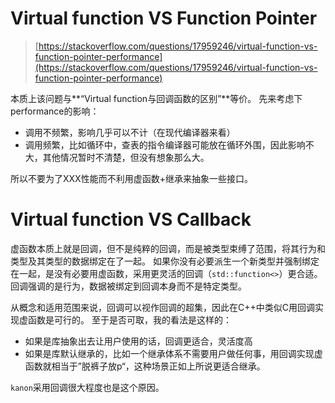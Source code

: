 # Virtual function VS Function Pointer
> [https://stackoverflow.com/questions/17959246/virtual-function-vs-function-pointer-performance](https://stackoverflow.com/questions/17959246/virtual-function-vs-function-pointer-performance)

本质上该问题与**“Virtual function与回调函数的区别”**等价。
先来考虑下performance的影响：

- 调用不频繁，影响几乎可以不计（在现代编译器来看）
- 调用频繁，比如循环中，查表的指令编译器可能放在循环外围，因此影响不大，其他情况暂时不清楚，但没有想象那么大。

所以不要为了XXX性能而不利用虚函数+继承来抽象一些接口。
# Virtual function VS Callback
虚函数本质上就是回调，但不是纯粹的回调，而是被类型束缚了范围，将其行为和类型及其类型的数据绑定在了一起。
如果你没有必要派生一个新类型并强制绑定在一起，是没有必要用虚函数，采用更灵活的回调（`std::function<>`）更合适。
回调强调的是行为，数据被绑定到回调本身而不是特定类型。

从概念和适用范围来说，回调可以视作回调的超集，因此在C++中类似C用回调实现虚函数是可行的。
至于是否可取，我的看法是这样的：

- 如果是库抽象出去让用户使用的话，回调更适合，灵活度高
- 如果是库默认继承的，比如一个继承体系不需要用户做任何事，用回调实现虚函数就相当于”脱裤子放p“，这种场景正如上所说更适合继承。

`kanon`采用回调很大程度也是这个原因。
